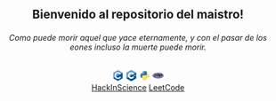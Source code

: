 ## <p align=center>Bienvenido al repositorio del maistro!</p>

###### <p align=center>Como puede morir aquel que yace eternamente, y con el pasar de los eones incluso la muerte puede morir.</p>

<p align=center><img src="https://raw.githubusercontent.com/devicons/devicon/master/icons/c/c-original.svg" width="20" height="20"/>
<img src="https://raw.githubusercontent.com/devicons/devicon/master/icons/cplusplus/cplusplus-original.svg" width="20" height="20"/>
<img src="https://raw.githubusercontent.com/devicons/devicon/master/icons/python/python-original.svg" width="20" height="20"/>
<img src="https://raw.githubusercontent.com/devicons/devicon/master/icons/php/php-original.svg" width="20" height="20"/><br>
<a href='https://www.hackinscience.org/teams/ew1n' target='_blank'>HackInScience</a>
<a href='https://leetcode.com/u/ew1n/' target='_blank'>LeetCode</a>
</p>
